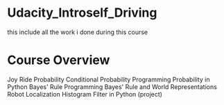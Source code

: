 # Udacity_Introself_Driving
this include all the work i done during this course 

# Course Overview
Joy Ride
Probability
Conditional Probability
Programming Probability in Python
Bayes' Rule
Programming Bayes' Rule and World Representations
Robot Localization
Histogram Filter in Python (project)

